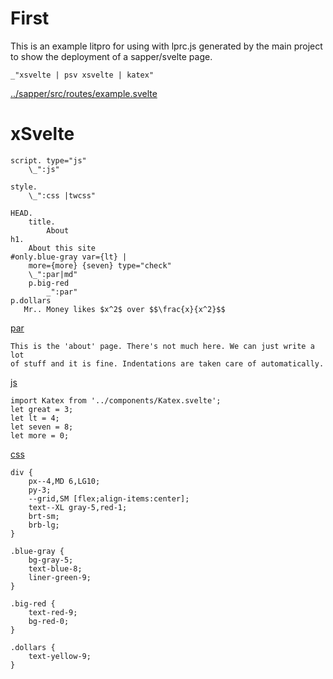 # First

This is an example litpro for using with lprc.js generated by the main project
to show the deployment of a sapper/svelte page. 

    _"xsvelte | psv xsvelte | katex"

[../sapper/src/routes/example.svelte](# "save: ")

# xSvelte

    script. type="js"
        \_":js"

    style.
        \_":css |twcss"

    HEAD.
        title.
            About
    h1.
        About this site
    #only.blue-gray var={lt} |
        more={more} {seven} type="check"
        \_":par|md"
        p.big-red
            _":par"
    p.dollars
       Mr.. Money likes $x^2$ over $$\frac{x}{x^2}$$ 


[par]()

    This is the 'about' page. There's not much here. We can just write a lot
    of stuff and it is fine. Indentations are taken care of automatically. 

[js]()

    import Katex from '../components/Katex.svelte';
    let great = 3;
    let lt = 4;
    let seven = 8;
    let more = 0;
    
[css]() 
    
    div {
        px--4,MD 6,LG10;
        py-3;
        --grid,SM [flex;align-items:center];
        text--XL gray-5,red-1;
        brt-sm;
        brb-lg;
    }

    .blue-gray {
        bg-gray-5;
        text-blue-8;
        liner-green-9;
    }

    .big-red {
        text-red-9;
        bg-red-0;
    }

    .dollars {
        text-yellow-9;
    }
